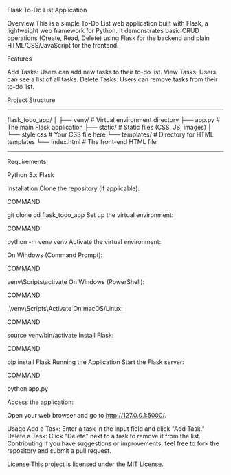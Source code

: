 Flask To-Do List Application

Overview
This is a simple To-Do List web application built with Flask, a lightweight web framework for Python. It demonstrates basic CRUD operations (Create, Read, Delete) using Flask for the backend and plain HTML/CSS/JavaScript for the frontend.

Features

Add Tasks: Users can add new tasks to their to-do list.
View Tasks: Users can see a list of all tasks.
Delete Tasks: Users can remove tasks from their to-do list.

Project Structure

________________________________________________________________________________________

flask_todo_app/
│
├── venv/               # Virtual environment directory
├── app.py              # The main Flask application
├── static/             # Static files (CSS, JS, images)
│   └── style.css       # Your CSS file here
└── templates/          # Directory for HTML templates
    └── index.html      # The front-end HTML file

________________________________________________________________________________________

Requirements

Python 3.x
Flask

Installation
Clone the repository (if applicable):

COMMAND

git clone <repository-url>
cd flask_todo_app
Set up the virtual environment:

COMMAND

python -m venv venv
Activate the virtual environment:

On Windows (Command Prompt):

COMMAND

venv\Scripts\activate
On Windows (PowerShell):

COMMAND

.\venv\Scripts\Activate
On macOS/Linux:

COMMAND

source venv/bin/activate
Install Flask:

COMMAND

pip install Flask
Running the Application
Start the Flask server:

COMMAND

python app.py

Access the application:

Open your web browser and go to http://127.0.0.1:5000/.

Usage
Add a Task: Enter a task in the input field and click "Add Task."
Delete a Task: Click "Delete" next to a task to remove it from the list.
Contributing
If you have suggestions or improvements, feel free to fork the repository and submit a pull request.

License
This project is licensed under the MIT License.
